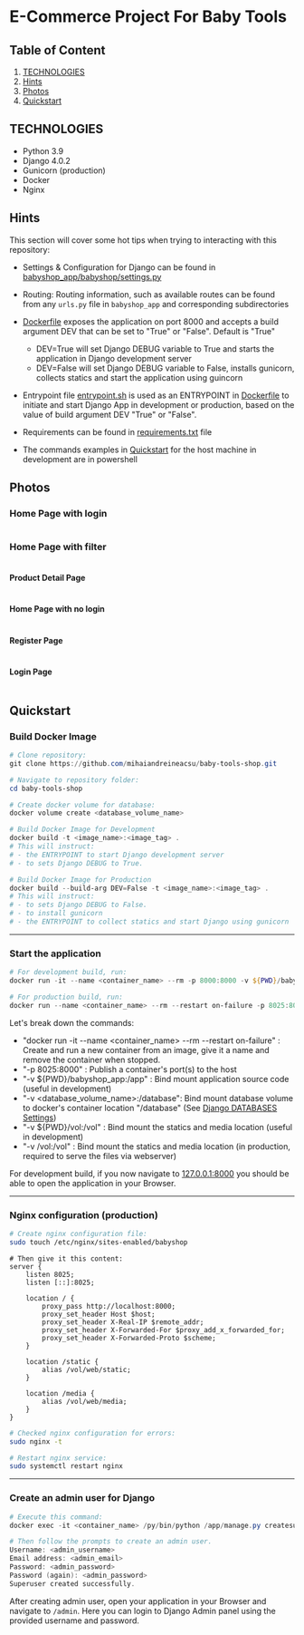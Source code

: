 # E-Commerce Project For Baby Tools

## Table of Content

1. [TECHNOLOGIES](#technologies)
1. [Hints](#hints)
1. [Photos](#photos)
1. [Quickstart](#quickstart)

## TECHNOLOGIES

- Python 3.9
- Django 4.0.2
- Gunicorn (production)
- Docker
- Nginx

## Hints

This section will cover some hot tips when trying to interacting with this repository:

- Settings & Configuration for Django can be found in [babyshop_app/babyshop/settings.py](./babyshop_app/babyshop/settings.py)

- Routing: Routing information, such as available routes can be found from any `urls.py` file in `babyshop_app` and corresponding subdirectories

- [Dockerfile](./Dockerfile) exposes the application on port 8000 and accepts a build argument DEV that can be set to "True" or "False". Default is "True"

  - DEV=True will set Django DEBUG variable to True and starts the application in Django development server
  - DEV=False will set Django DEBUG variable to False, installs gunicorn, collects statics and start the application using guincorn

- Entrypoint file [entrypoint.sh](./entrypoint.sh) is used as an ENTRYPOINT in [Dockerfile](./Dockerfile) to initiate and start Django App in development or production, based on the value of build argument DEV "True" or "False".

- Requirements can be found in [requirements.txt](./requirements.txt) file

- The commands examples in [Quickstart](#quickstart) for the host machine in development are in powershell

## Photos

### Home Page with login

<img alt="" src="./project_images/capture_20220323080815407.jpg"></img>

### Home Page with filter

<img alt="" src="./project_images/capture_20220323080840305.jpg"></img>

#### Product Detail Page

<img alt="" src="./project_images/capture_20220323080934541.jpg"></img>

#### Home Page with no login

<img alt="" src="./project_images/capture_20220323080953570.jpg"></img>

#### Register Page

<img alt="" src="./project_images/capture_20220323081016022.jpg"></img>

#### Login Page

<img alt="" src="./project_images/capture_20220323081044867.jpg"></img>

## Quickstart

### Build Docker Image

```powershell
# Clone repository:
git clone https://github.com/mihaiandreineacsu/baby-tools-shop.git

# Navigate to repository folder:
cd baby-tools-shop

# Create docker volume for database:
docker volume create <database_volume_name>

# Build Docker Image for Development
docker build -t <image_name>:<image_tag> .
# This will instruct:
# - the ENTRYPOINT to start Django development server
# - to sets Django DEBUG to True.

# Build Docker Image for Production
docker build --build-arg DEV=False -t <image_name>:<image_tag> .
# This will instruct:
# - to sets Django DEBUG to False.
# - to install gunicorn
# - the ENTRYPOINT to collect statics and start Django using gunicorn
```

---

### Start the application

```powershell
# For development build, run:
docker run -it --name <container_name> --rm -p 8000:8000 -v ${PWD}/babyshop_app:/app -v <database_volume_name>:/database -v ${PWD}/vol:/vol <image_name>:<image_tag>

# For production build, run:
docker run --name <container_name> --rm --restart on-failure -p 8025:8000 -v <database_volume_name>:/database -v /vol:/vol <image_name>:<image_tag>

```

Let's break down the commands:

- "docker run -it --name <container_name> --rm  --restart on-failure" : Create and run a new container from an image, give it a name and remove the container when stopped.
- "-p 8025:8000" : Publish a container's port(s) to the host
- "-v ${PWD}/babyshop_app:/app" : Bind mount application source code (useful in development)
- "-v <database_volume_name>:/database": Bind mount database volume to docker's container location "/database" (See  [Django DATABASES Settings](./babyshop_app/babyshop/settings.py))
- "-v ${PWD}/vol:/vol" : Bind mount the statics and media location (useful in development)
- "-v /vol:/vol" : Bind mount the statics and media location (in production, required to serve the files via webserver)

For development build, if you now navigate to [127.0.0.1:8000](http://127.0.0.1:8000) you should be able to open the application in your Browser.

---

### Nginx configuration (production)

```bash
# Create nginx configuration file:
sudo touch /etc/nginx/sites-enabled/babyshop
```

```nginx
# Then give it this content:
server {
    listen 8025;
    listen [::]:8025;

    location / {
        proxy_pass http://localhost:8000;
        proxy_set_header Host $host;
        proxy_set_header X-Real-IP $remote_addr;
        proxy_set_header X-Forwarded-For $proxy_add_x_forwarded_for;
        proxy_set_header X-Forwarded-Proto $scheme;
    }

    location /static {
        alias /vol/web/static;
    }

    location /media {
        alias /vol/web/media;
    }
}
```

```bash
# Checked nginx configuration for errors:
sudo nginx -t

# Restart nginx service:
sudo systemctl restart nginx
```

---

### Create an admin user for Django

```powershell
# Execute this command:
docker exec -it <container_name> /py/bin/python /app/manage.py createsuperuser

# Then follow the prompts to create an admin user.
Username: <admin_username>
Email address: <admin_email>
Password: <admin_password>
Password (again): <admin_password>
Superuser created successfully.
```

After creating admin user, open your application in your Browser and navigate to `/admin`. Here you can login to Django Admin panel using the provided username and password.

